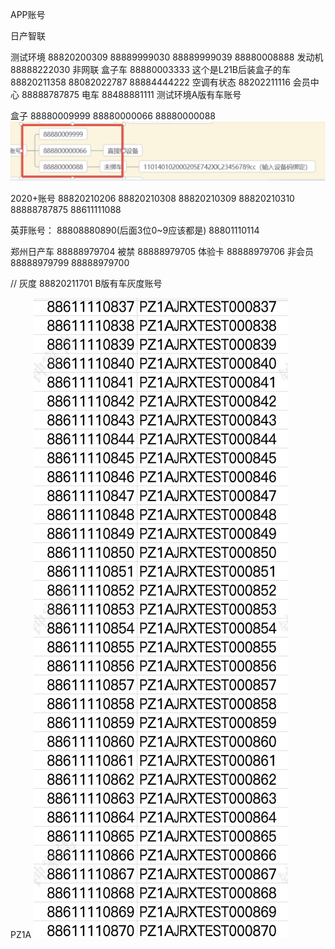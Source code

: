 APP账号

日产智联

测试环境
88820200309
88889999030
88889999039
88880008888 发动机
88888222030  非网联 盒子车
88880003333  这个是L21B后装盒子的车
88820211358
88082022787
88884444222 空调有状态
88202211116  会员中心
88888787875   电车
88488881111 测试环境A版有车账号

盒子
88880009999
88880000066
88880000088
<img src="./images/WX20221214-090152@2x.png">

2020+账号
88820210206
88820210308
88820210309
88820210310  
88888787875
88611111088  

英菲账号：
88808880890(后面3位0~9应该都是)
88801110114

郑州日产车
88888979704 被禁
88888979705 体验卡
88888979706  非会员
88888979799
88888979700

// 灰度
88820211701 B版有车灰度账号

PZ1A
<img src="./images/88611110837 PZ1ARXTESTO00837.png">
